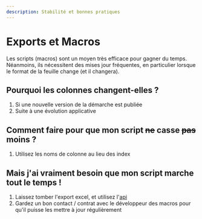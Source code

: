 ```yaml
---
description: Stabilité et bonnes pratiques
---
```


# Exports et Macros

Les scripts (macros) sont un moyen très efficace pour gagner du temps. Néanmoins, ils nécessitent des mises jour fréquentes, en particulier lorsque le format de la feuille change (et il changera).

## Pourquoi les colonnes changent-elles ?

1. Si une nouvelle version de la démarche est publiée
2. Suite à une évolution applicative

## Comment faire pour que mon script ~~ne~~ casse ~~pas~~ moins ?

1. Utilisez les noms de colonne au lieu des index

## Mais j'ai vraiment besoin que mon script marche tout le temps !

1. Laissez tomber l'export excel, et utilisez l'[api](broken-reference)
2. Gardez un bon contact / contrat avec le développeur des macros pour qu'il puisse les mettre à jour régulièrement
